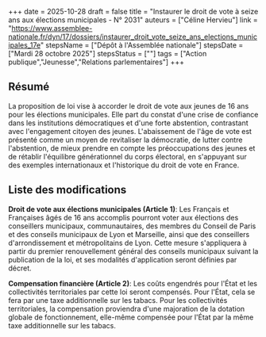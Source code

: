 +++
date = 2025-10-28
draft = false
title = "Instaurer le droit de vote à seize ans aux élections municipales - N° 2031"
auteurs = ["Céline Hervieu"]
link = "https://www.assemblee-nationale.fr/dyn/17/dossiers/instaurer_droit_vote_seize_ans_elections_municipales_17e"
stepsName = ["Dépôt à l'Assemblée nationale"]
stepsDate = ["Mardi 28 octobre 2025"]
stepsStatus = [""]
tags = ["Action publique","Jeunesse","Relations parlementaires"]
+++

## Résumé

La proposition de loi vise à accorder le droit de vote aux jeunes de 16 ans pour les élections municipales. Elle part du constat d'une crise de confiance dans les institutions démocratiques et d'une forte abstention, contrastant avec l'engagement citoyen des jeunes. L'abaissement de l'âge de vote est présenté comme un moyen de revitaliser la démocratie, de lutter contre l'abstention, de mieux prendre en compte les préoccupations des jeunes et de rétablir l'équilibre générationnel du corps électoral, en s'appuyant sur des exemples internationaux et l'historique du droit de vote en France.

## Liste des modifications

**Droit de vote aux élections municipales (Article 1)**: Les Français et Françaises âgés de 16 ans accomplis pourront voter aux élections des conseillers municipaux, communautaires, des membres du Conseil de Paris et des conseils municipaux de Lyon et Marseille, ainsi que des conseillers d'arrondissement et métropolitains de Lyon. Cette mesure s'appliquera à partir du premier renouvellement général des conseils municipaux suivant la publication de la loi, et ses modalités d'application seront définies par décret.

**Compensation financière (Article 2)**: Les coûts engendrés pour l'État et les collectivités territoriales par cette loi seront compensés. Pour l'État, cela se fera par une taxe additionnelle sur les tabacs. Pour les collectivités territoriales, la compensation proviendra d'une majoration de la dotation globale de fonctionnement, elle-même compensée pour l'État par la même taxe additionnelle sur les tabacs.
